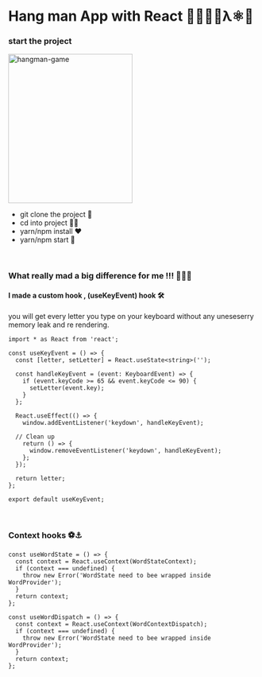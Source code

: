 # Hang man App with React 🧛‍♂️🤙🏻λ⚛️🤗

### start the project

<img src="" width="250" height="300"  alt="hangman-game" />

* git clone the project 🎸
* cd into project 💅🏻
* yarn/npm install ❤️
* yarn/npm start 💙

<br/>

### What really mad a big difference for me !!!  👩🏻‍💻

#### I made a custom hook , (useKeyEvent) hook 🛠

you will get every letter you type on your keyboard without any uneseserry memory leak and re rendering.

``` tsx
import * as React from 'react';

const useKeyEvent = () => {
  const [letter, setLetter] = React.useState<string>('');

  const handleKeyEvent = (event: KeyboardEvent) => {
    if (event.keyCode >= 65 && event.keyCode <= 90) {
      setLetter(event.key);
    }
  };

  React.useEffect(() => {
    window.addEventListener('keydown', handleKeyEvent);

  // Clean up
    return () => {
      window.removeEventListener('keydown', handleKeyEvent);
    };
  });

  return letter;
};

export default useKeyEvent;

```

<br/>

### Context hooks ⚽️⚓️

``` tsx
const useWordState = () => {
  const context = React.useContext(WordStateContext);
  if (context === undefined) {
    throw new Error('WordState need to bee wrapped inside WordProvider');
  }
  return context;
};

const useWordDispatch = () => {
  const context = React.useContext(WordContextDispatch);
  if (context === undefined) {
    throw new Error('WordState need to bee wrapped inside WordProvider');
  }
  return context;
};

```
